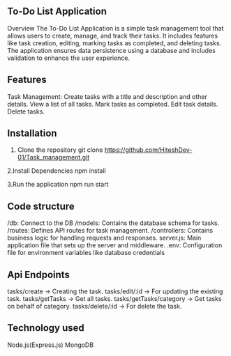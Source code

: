 ## To-Do List Application

Overview
The To-Do List Application is a simple task management tool that allows users to create, manage, and track their tasks. It includes features like task creation, editing, marking tasks as completed, and deleting tasks. The application ensures data persistence using a database and includes validation to enhance the user experience.

## Features

Task Management:
Create tasks with a title and description and other details.
View a list of all tasks.
Mark tasks as completed.
Edit task details.
Delete tasks.

## Installation

1. Clone the repository
   git clone https://github.com/HiteshDev-01/Task_management.git

2.Install Dependencies
npm install

3.Run the application
npm run start

## Code structure

/db: Connect to the DB
/models: Contains the database schema for tasks.
/routes: Defines API routes for task management.
/controllers: Contains business logic for handling requests and responses.
server.js: Main application file that sets up the server and middleware.
.env: Configuration file for environment variables like database credentials

## Api Endpoints

tasks/create -> Creating the task.
tasks/edit/:id -> For updating the existing task.
tasks/getTasks -> Get all tasks.
tasks/getTasks/category -> Get tasks on behalf of category.
tasks/delete/:id -> For delete the task.

## Technology used
Node.js(Express.js)
MongoDB